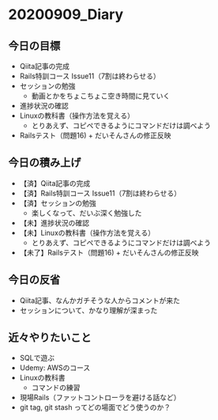 # 20200909_Diary

## 今日の目標

- Qiita記事の完成
- Rails特訓コース Issue11（7割は終わらせる）
- セッションの勉強
  - 動画とかをちょこちょこ空き時間に見ていく
- 進捗状況の確認
- Linuxの教科書（操作方法を覚える）
  - とりあえず、コピペできるようにコマンドだけは調べよう
- Railsテスト（問題16) + だいそんさんの修正反映

## 今日の積み上げ

- 【済】Qiita記事の完成
- 【済】Rails特訓コース Issue11（7割は終わらせる）
- 【済】セッションの勉強
  - 楽しくなって、だいぶ深く勉強した
- 【未】進捗状況の確認
- 【未】Linuxの教科書（操作方法を覚える）
  - とりあえず、コピペできるようにコマンドだけは調べよう
- 【未了】Railsテスト（問題16) + だいそんさんの修正反映

## 今日の反省

- Qiita記事、なんかガチそうな人からコメントが来た
- セッションについて、かなり理解が深まった

## 近々やりたいこと

- SQLで遊ぶ
- Udemy: AWSのコース
- Linuxの教科書
  - コマンドの練習
- 現場Rails（ファットコントローラを避ける話など）
- git tag, git stash ってどの場面でどう使うのか？
